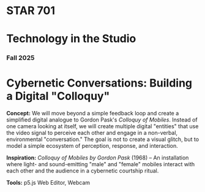 # STAR 701

# Technology in the Studio

### Fall 2025

# Cybernetic Conversations: Building a Digital "Colloquy"
**Concept:** We will move beyond a simple feedback loop and create a simplified digital analogue to Gordon Pask's *Colloquy of Mobiles*. Instead of one camera looking at itself, we will create multiple digital "entities" that use the video signal to perceive each other and engage in a non-verbal, environmental "conversation." The goal is not to create a visual glitch, but to model a simple ecosystem of perception, response, and interaction.

**Inspiration:** *Colloquy of Mobiles by Gordon Pask* (1968) – An installation where light- and sound-emitting "male" and "female" mobiles interact with each other and the audience in a cybernetic courtship ritual.

**Tools:** p5.js Web Editor, Webcam